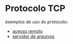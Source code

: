 # Protocolo TCP

exemplos de uso do protocolo:

- [acesso remoto]('https://github.com/CarlosG18/redes_dca0130/acesso_remoto/acesso_remoto.md')
- [servidor de arquivos]('https://github.com/CarlosG18/redes_dca0130/servidor_de_arquivos/servidor_arquivos.md')